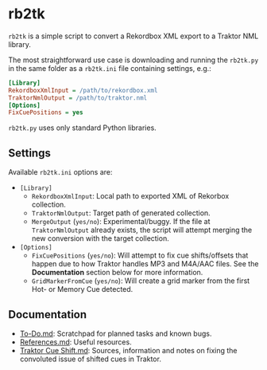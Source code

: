 # rb2tk

`rb2tk` is a simple script to convert a Rekordbox XML export to a Traktor NML library. 

The most straightforward use case is downloading and running the `rb2tk.py` in the same folder as a `rb2tk.ini` file containing settings, e.g.:

```ini
[Library]
RekordboxXmlInput = /path/to/rekordbox.xml
TraktorNmlOutput = /path/to/traktor.nml
[Options]
FixCuePositions = yes
```

`rb2tk.py` uses only standard Python libraries.

## Settings

Available `rb2tk.ini` options are:
- `[Library]`
  - `RekordboxXmlInput`: Local path to exported XML of Rekorbox collection.
  - `TraktorNmlOutput`: Target path of generated collection.
  - `MergeOutput` (`yes/no`): Experimental/buggy. If the file at `TraktorNmlOutput` already exists, the script will attempt merging the new conversion with the target collection. 
- `[Options]`
  - `FixCuePositions` (`yes/no`): Will attempt to fix cue shifts/offsets that happen due to how Traktor handles MP3 and M4A/AAC files. See the **Documentation** section below for more information.
  - `GridMarkerFromCue` (`yes/no`): Will create a grid marker from the first Hot- or Memory Cue detected.

## Documentation

- [To-Do.md](doc/To-Do.md): Scratchpad for planned tasks and known bugs.
- [References.md](doc/References.md): Useful resources.
- [Traktor Cue Shift.md](doc/Trakto%20Cue%20Shift.md): Sources, information and notes on fixing the convoluted issue of shifted cues in Traktor.